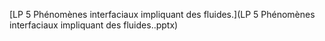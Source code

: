 [LP 5 Phénomènes interfaciaux impliquant des fluides.](LP 5 Phénomènes interfaciaux impliquant des fluides..pptx)
